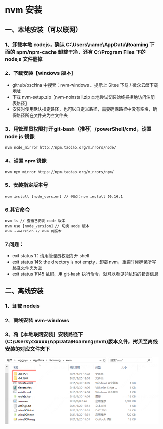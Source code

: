 # nvm 安装

## 一、本地安装（可以联网）

### 1、卸载本地 nodejs，确认 C:\Users\name\AppData\Roaming 下面的 npm/npm-cache 卸载干净，还有 C:\Program Files 下的 nodejs 文件删掉

### 2、下载安装【windows 版本】

- github/oschina 中搜索：nvm-windows 。提示上 Gitee 下载 / 微众云盘下载地址
- 下载 nvm-setup.zip【nvm-noinstall.zip 本地尝试安装始终报拒绝访问注册表路径】
- 安装时使用默认指定路径，也可以自定义路径，需要确保路径中没有空格，确保路径所在文件夹为空文件夹

### 3、用管理员权限打开 git-bash（推荐）/powerShell/cmd，设置 node.js 镜像

`nvm node_mirror http://npm.taobao.org/mirrors/node/`

### 4、设置 npm 镜像

`nvm npm_mirror https://npm.taobao.org/mirrors/npm/`

### 5、安装指定版本号

`nvm install [node_version] // 例如：nvm install 10.16.1`

### 6.其它命令

```
nvm ls // 查看已安装 node 版本
nvm use [node_version] // 切换 node 版本
nvm --version // nvm 的版本
```

### 7.问题：

- exit status 1：请用管理员权限打开 shell
- exit status 145: the directory is not empty，卸载 nvm，重装时候确保所写路径文件夹为空
- exit status 1/145 乱码，用 git-bash 执行命令，就可以看见非乱码的错误信息

## 二、离线安装

### 1、卸载 nodejs

### 2、离线安装 nvm-windows

### 3、将【本地联网安装】安装路径下(C:\Users\xxxxxx\AppData\Roaming\nvm)版本文件，拷贝至离线安装的对应文件夹下

![alt text](image.png)
